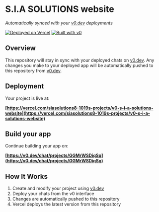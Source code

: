 # S.I.A SOLUTIONS website

*Automatically synced with your [v0.dev](https://v0.dev) deployments*

[![Deployed on Vercel](https://img.shields.io/badge/Deployed%20on-Vercel-black?style=for-the-badge&logo=vercel)](https://vercel.com/siasolutions8-1019s-projects/v0-s-i-a-solutions-website)
[![Built with v0](https://img.shields.io/badge/Built%20with-v0.dev-black?style=for-the-badge)](https://v0.dev/chat/projects/GGMrWSDiqSq)

## Overview

This repository will stay in sync with your deployed chats on [v0.dev](https://v0.dev).
Any changes you make to your deployed app will be automatically pushed to this repository from [v0.dev](https://v0.dev).

## Deployment

Your project is live at:

**[https://vercel.com/siasolutions8-1019s-projects/v0-s-i-a-solutions-website](https://vercel.com/siasolutions8-1019s-projects/v0-s-i-a-solutions-website)**

## Build your app

Continue building your app on:

**[https://v0.dev/chat/projects/GGMrWSDiqSq](https://v0.dev/chat/projects/GGMrWSDiqSq)**

## How It Works

1. Create and modify your project using [v0.dev](https://v0.dev)
2. Deploy your chats from the v0 interface
3. Changes are automatically pushed to this repository
4. Vercel deploys the latest version from this repository

